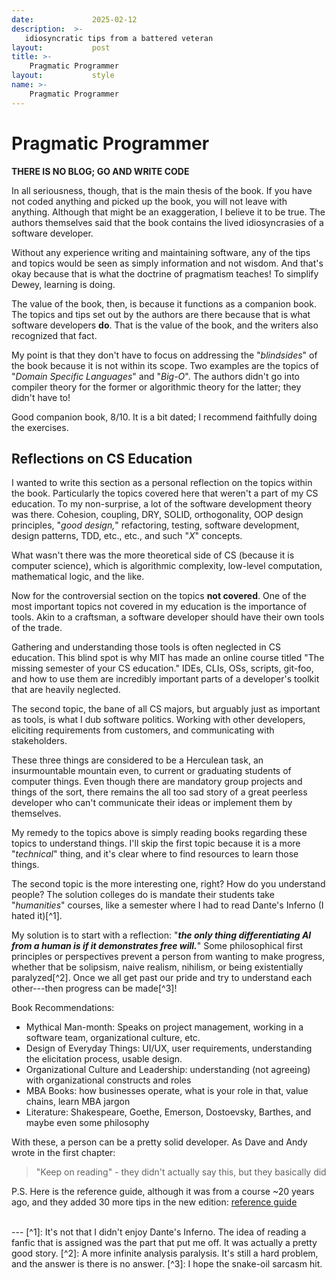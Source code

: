 ```yaml
---
date:             2025-02-12
description:  >-
   idiosyncratic tips from a battered veteran 
layout:           post
title: >-
    Pragmatic Programmer
layout:           style
name: >-
    Pragmatic Programmer
---
```

# Pragmatic Programmer

**THERE IS NO BLOG; GO AND WRITE CODE**

In all seriousness, though, that is the main thesis of the book. If you have not coded anything and picked up the book, you will not leave with anything. Although that might be an exaggeration, I believe it to be true. The authors themselves said that the book contains the lived idiosyncrasies of a software developer. 

Without any experience writing and maintaining software, any of the tips and topics would be seen as simply information and not wisdom. And that's okay because that is what the doctrine of pragmatism teaches! To simplify Dewey, learning is doing.

The value of the book, then, is because it functions as a companion book. The topics and tips set out by the authors are there because that is what software developers **do**. That is the value of the book, and the writers also recognized that fact. 

My point is that they don't have to focus on addressing the "*blindsides*" of the book because it is not within its scope. Two examples are the topics of "*Domain Specific Languages*" and "*Big-O*". The authors didn't go into compiler theory for the former or algorithmic theory for the latter; they didn't have to!

Good companion book, 8/10. It is a bit dated; I recommend faithfully doing the exercises.

## Reflections on CS Education

I wanted to write this section as a personal reflection on the topics within the book. Particularly the topics covered here that weren't a part of my CS education. To my non-surprise, a lot of the software development theory was there. Cohesion, coupling, DRY, SOLID, orthogonality, OOP design principles, "*good design,*" refactoring, testing, software development, design patterns, TDD, etc., etc., and such "*X*" concepts. 

What wasn't there was the more theoretical side of CS (because it is computer science), which is algorithmic complexity, low-level computation, mathematical logic, and the like.

Now for the controversial section on the topics **not covered**. One of the most important topics not covered in my education is the importance of tools. Akin to a craftsman, a software developer should have their own tools of the trade. 

Gathering and understanding those tools is often neglected in CS education. This blind spot is why MIT has made an online course titled "The missing semester of your CS education." IDEs, CLIs, OSs, scripts, git-foo, and how to use them are incredibly important parts of a developer's toolkit that are heavily neglected.

The second topic, the bane of all CS majors, but arguably just as important as tools, is what I dub software politics. Working with other developers, eliciting requirements from customers, and communicating with stakeholders. 

These three things are considered to be a Herculean task, an insurmountable mountain even, to current or graduating students of computer things. Even though there are mandatory group projects and things of the sort, there remains the all too sad story of a great peerless developer who can't communicate their ideas or implement them by themselves.

My remedy to the topics above is simply reading books regarding these topics to understand things. I'll skip the first topic because it is a more "*technical*" thing, and it's clear where to find resources to learn those things. 

The second topic is the more interesting one, right? How do you understand people? The solution colleges do is mandate their students take "*humanities*" courses, like a semester where I had to read Dante's Inferno (I hated it)[^1].

My solution is to start with a reflection: "***the only thing differentiating AI from a human is if it demonstrates free will.***" Some philosophical first principles or perspectives prevent a person from wanting to make progress, whether that be solipsism, naive realism, nihilism, or being existentially paralyzed[^2]. Once we all get past our pride and try to understand each other---then progress can be made[^3]!

Book Recommendations:

* Mythical Man-month: Speaks on project management, working in a software team, organizational culture, etc.
* Design of Everyday Things: UI/UX, user requirements, understanding the elicitation process, usable design.
* Organizational Culture and Leadership: understanding (not agreeing) with organizational constructs and roles
* MBA Books: how businesses operate, what is your role in that, value chains, learn MBA jargon
* Literature: Shakespeare, Goethe, Emerson, Dostoevsky, Barthes, and maybe even some philosophy

With these, a person can be a pretty solid developer. As Dave and Andy wrote in the first chapter:

> "Keep on reading" - they didn't actually say this, but they basically did

P.S. Here is the reference guide, although it was from a course ~20 years ago, and they added 30 more tips in the new edition: [reference guide](https://www.khoury.northeastern.edu/home/lieber/courses/csg110/sp08/Pragmatic%20Quick%20Reference.htm)

<br/>
---
[^1]: It's not that I didn't enjoy Dante's Inferno. The idea of reading a fanfic that is assigned was the part that put me off. It was actually a pretty good story.
[^2]: A more infinite analysis paralysis. It's still a hard problem, and the answer is there is no answer.
[^3]: I hope the snake-oil sarcasm hit.
